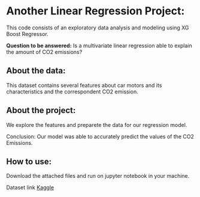 # Another Linear Regression Project:

This code consists of an exploratory data analysis and modeling using XG Boost Regressor.

**Question to be answered:** Is a multivariate linear regression able to explain the amount of CO2 emissions? 

## About the data:

This dataset contains several features about car motors and its characteristics and the correspondent CO2 emission.

## About the project:

 We explore the features and preparete the data for our regression model.
 
 Conclusion: Our model was able to accurately predict the values of the CO2 Emissions.

## How to use:

Download the attached files and run on jupyter notebook in your machine.

Dataset link [Kaggle](https://www.kaggle.com/gangliu/oc2emission/)
